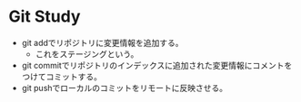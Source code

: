 # Git Study
- git addでリポジトリに変更情報を追加する。
    - これをステージングという。
- git commitでリポジトリのインデックスに追加された変更情報にコメントをつけてコミットする。
- git pushでローカルのコミットをリモートに反映させる。
